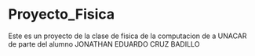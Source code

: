 # Proyecto_Fisica
 Este es un proyecto de la clase de fisica de la computacion de a UNACAR de parte del alumno
 JONATHAN EDUARDO CRUZ BADILLO
